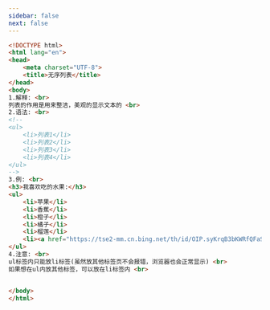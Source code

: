 ```yaml
---
sidebar: false
next: false
---
```

<BlogInfo/>






```html
<!DOCTYPE html>
<html lang="en">
<head>
    <meta charset="UTF-8">
    <title>无序列表</title>
</head>
<body>
1.解释: <br>
列表的作用是用来整洁，美观的显示文本的 <br>
2.语法: <br>
<!--
<ul>
    <li>列表1</li>
    <li>列表2</li>
    <li>列表3</li>
    <li>列表4</li>
</ul>
-->
3.例: <br>
<h3>我喜欢吃的水果:</h3>
<ul>
    <li>苹果</li>
    <li>香蕉</li>
    <li>橙子</li>
    <li>橘子</li>
    <li>榴莲</li>
    <li><a href="https://tse2-mm.cn.bing.net/th/id/OIP.syKrqB3bKWRfQFaSvPA21wHaHW?w=179&h=180&c=7&o=5&dpr=1.12&pid=1.7">西瓜</a></li>
</ul>
4.注意: <br>
ul标签内只能放li标签(虽然放其他标签页不会报错，浏览器也会正常显示) <br>
如果想在ul内放其他标签，可以放在li标签内 <br>


</body>
</html>
```






<ActionBox />
        
<style>#top-box {margin-top:0.5rem!important;}</style>